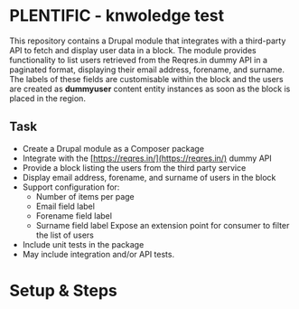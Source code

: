 # PLENTIFIC - knwoledge test

This repository contains a Drupal module that integrates with a third-party API to fetch and display user data in a block. The module provides functionality to list users retrieved from the Reqres.in dummy API in a paginated format, displaying their email address, forename, and surname. The labels of these fields are customisable within the block and the users are created as **dummyuser** content entity instances as soon as the block is placed in the region.

## Task

- Create a Drupal module as a Composer package
- Integrate with the  [https://reqres.in/](https://reqres.in/)  dummy API
- Provide a block listing the users from the third party service
- Display email address, forename, and surname of users in the block
- Support configuration for:
  -   Number of items per page
  -   Email field label
  -   Forename field label
  -   Surname field label Expose an extension point for consumer to filter the list of users
-  Include unit tests in the package
- May include integration and/or API tests.

# Setup & Steps


